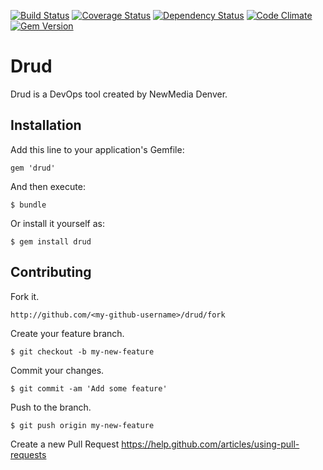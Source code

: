 [![Build Status](https://travis-ci.org/newmediadenver/drud.svg?branch=master)](https://travis-ci.org/newmediadenver/drud) [![Coverage Status](https://coveralls.io/repos/newmediadenver/drud/badge.png?branch=master)](https://coveralls.io/r/newmediadenver/drud?branch=master) [![Dependency Status](https://gemnasium.com/newmediadenver/drud.svg)](https://gemnasium.com/newmediadenver/drud) [![Code Climate](https://codeclimate.com/github/newmediadenver/drud.png)](https://codeclimate.com/github/newmediadenver/drud) [![Gem Version](https://badge.fury.io/rb/drud.svg)](http://badge.fury.io/rb/drud)

# Drud

Drud is a DevOps tool created by NewMedia Denver.

## Installation

Add this line to your application's Gemfile:

    gem 'drud'

And then execute:

    $ bundle

Or install it yourself as:

    $ gem install drud

## Contributing

Fork it.

    http://github.com/<my-github-username>/drud/fork

Create your feature branch.

    $ git checkout -b my-new-feature

Commit your changes.

    $ git commit -am 'Add some feature'

Push to the branch.

    $ git push origin my-new-feature

Create a new Pull Request https://help.github.com/articles/using-pull-requests
